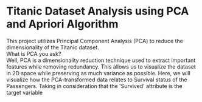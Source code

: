 # Titanic Dataset Analysis using PCA and Apriori Algorithm
This project utilizes Principal Component Analysis (PCA) to reduce the dimensionality of the Titanic dataset. <br/>
What is PCA you ask? <br/>Well, PCA is a dimensionality reduction technique used to extract important features while removing redundancy. This allows us to visualize the dataset in 2D space while preserving as much variance as possible.
Here, we will visualize how the PCA-transformed data relates to Survival status of the Passengers. Taking in consideration that the 'Survived' attribute is the target variable
